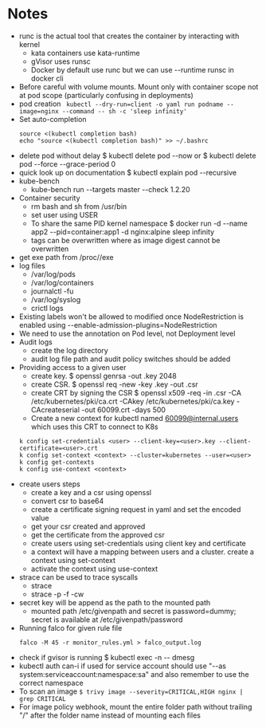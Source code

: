 # Notes

- runc is the actual tool that creates the container by interacting with kernel
  - kata containers use kata-runtime
  - gVisor uses runsc
  - Docker by default use runc but we can use --runtime runsc in docker cli
- Before careful with volume mounts. Mount only with container scope not at pod scope (particularly confusing in deployments)
- pod creation 
  ``` kubectl --dry-run=client -o yaml run podname --image=nginx --command -- sh -c 'sleep infinity'```
- Set auto-completion
  ```
  source <(kubectl completion bash)
  echo "source <(kubectl completion bash)" >> ~/.bashrc
  ```
- delete pod without delay $ kubectl delete pod <podname> --now or $ kubectl delete pod <pod-name> --force --grace-period 0
- quick look up on documentation $ kubectl explain pod --recursive
- kube-bench
  - kube-bench run --targets master --check 1.2.20
- Container security
  - rm bash and sh from /usr/bin
  - set user using USER
  - To share the same PID kernel namespace $ docker run -d --name app2 --pid=container:app1 -d nginx:alpine sleep infinity
  - tags can be overwritten where as image digest cannot be overwritten
- get exe path from /proc/<pid>/exe
- log files
  -  /var/log/pods
  -  /var/log/containers
  -  journalctl -fu <service>
  - /var/log/syslog
  - crictl logs
- Existing labels won't be allowed to modified once NodeRestriction is enabled using --enable-admission-plugins=NodeRestriction
- We need to use the annotation on Pod level, not Deployment level
- Audit logs
  - create the log directory
  - audit log file path and audit policy switches should be added
- Providing access to a given user
  - create key. $ openssl genrsa -out <user>.key 2048
  - create CSR. $ openssl req -new -key <user>.key -out <user>.csr
  - create CRT by signing the CSR $ openssl x509 -req -in <user>.csr -CA /etc/kubernetes/pki/ca.crt -CAkey /etc/kubernetes/pki/ca.key -CAcreateserial -out 60099.crt -days 500
  - Create a new context for kubectl named 60099@internal.users which uses this CRT to connect to K8s
  ```
  k config set-credentials <user> --client-key=<user>.key --client-certificate=<user>.crt
  k config set-context <context> --cluster=kubernetes --user=<user>
  k config get-contexts
  k config use-context <context>
  ```
- create users steps
  - create a key and a csr using openssl
  - convert csr to base64
  - create a certificate signing request in yaml and set the encoded value
  - get your csr created and approved
  - get the certificate from the approved csr
  - create users using set-credentials using client key and certificate
  - a context will have a mapping between users and a cluster. create a context using set-context
  - activate the context using use-context
- strace can be used to trace syscalls
  - strace <command>
  - strace -p <pid> -f -cw
- secret key will be append as the path to the mounted path
  - mounted path /etc/givenpath and secret is password=dummy; secret is available at /etc/givenpath/password
- Running falco for given rule file
  ```
  falco -M 45 -r monitor_rules.yml > falco_output.log
  ```
- check if gvisor is running $ kubectl exec -n <podname> -- dmesg
- kubectl auth can-i if used for service account should use "--as system:serviceaccount:namespace:sa" and also remember to use the correct namespace
- To scan an image ```$ trivy image --severity=CRITICAL,HIGH nginx | grep CRITICAL```
- For image policy webhook, mount the entire folder path without trailing "/" after the folder name instead of mounting each files
